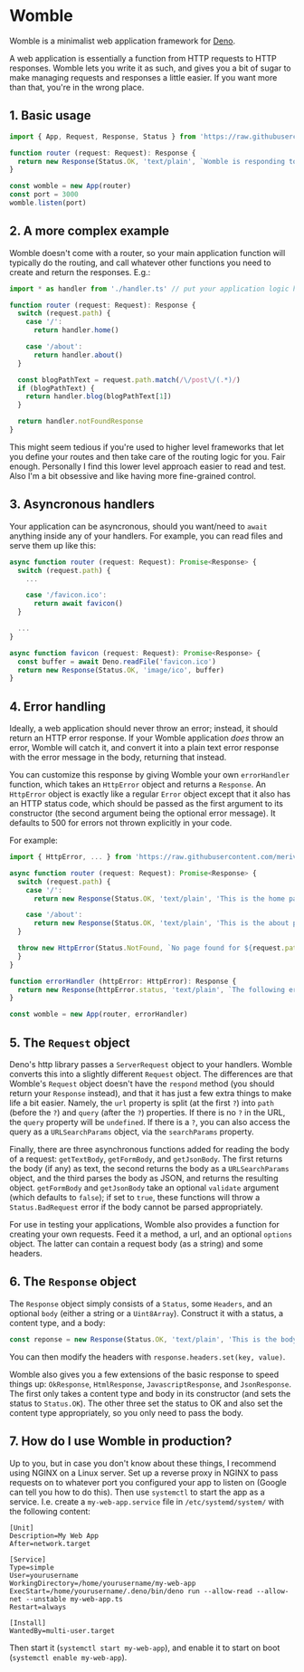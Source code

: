 # Womble

Womble is a minimalist web application framework for [Deno](https://deno.land).

A web application is essentially a function from HTTP requests to HTTP responses. Womble lets you write it as such, and gives you a bit of sugar to make managing requests and responses a little easier. If you want more than that, you're in the wrong place.

## 1. Basic usage

```ts
import { App, Request, Response, Status } from 'https://raw.githubusercontent.com/merivale/womble/v0.3.0/mod.ts'

function router (request: Request): Response {
  return new Response(Status.OK, 'text/plain', `Womble is responding to the request for ${request.path}.`)
}

const womble = new App(router)
const port = 3000
womble.listen(port)
```

## 2. A more complex example

Womble doesn't come with a router, so your main application function will typically do the routing, and call whatever other functions you need to create and return the responses. E.g.:

```ts
import * as handler from './handler.ts' // put your application logic here

function router (request: Request): Response {
  switch (request.path) {
    case '/':
      return handler.home()

    case '/about':
      return handler.about()
  }

  const blogPathText = request.path.match(/\/post\/(.*)/)
  if (blogPathText) {
    return handler.blog(blogPathText[1])
  }

  return handler.notFoundResponse
}
```

This might seem tedious if you're used to higher level frameworks that let you define your routes and then take care of the routing logic for you. Fair enough. Personally I find this lower level approach easier to read and test. Also I'm a bit obsessive and like having more fine-grained control.

## 3. Asyncronous handlers

Your application can be asyncronous, should you want/need to `await` anything inside any of your handlers. For example, you can read files and serve them up like this:

```ts
async function router (request: Request): Promise<Response> {
  switch (request.path) {
    ...

    case '/favicon.ico':
      return await favicon()
  }

  ...
}

async function favicon (request: Request): Promise<Response> {
  const buffer = await Deno.readFile('favicon.ico')
  return new Response(Status.OK, 'image/ico', buffer)
}
```

## 4. Error handling

Ideally, a web application should never throw an error; instead, it should return an HTTP error response. If your Womble application *does* throw an error, Womble will catch it, and convert it into a plain text error response with the error message in the body, returning that instead.

You can customize this response by giving Womble your own `errorHandler` function, which takes an `HttpError` object and returns a `Response`. An `HttpError` object is exactly like a regular `Error` object except that it also has an HTTP status code, which should be passed as the first argument to its constructor (the second argument being the optional error message). It defaults to 500 for errors not thrown explicitly in your code.

For example:

```ts
import { HttpError, ... } from 'https://raw.githubusercontent.com/merivale/womble/v0.3.0/mod.ts'

async function router (request: Request): Promise<Response> {
  switch (request.path) {
    case '/':
      return new Response(Status.OK, 'text/plain', 'This is the home page.')

    case '/about':
      return new Response(Status.OK, 'text/plain', 'This is the about page.')
  }

  throw new HttpError(Status.NotFound, `No page found for ${request.path}.`)
  }
}

function errorHandler (httpError: HttpError): Response {
  return new Response(httpError.status, 'text/plain', `The following error occured: ${httpError.message}.`)
}

const womble = new App(router, errorHandler)
```

## 5. The `Request` object

Deno's http library passes a `ServerRequest` object to your handlers. Womble converts this into a slightly different `Request` object. The differences are that Womble's `Request` object doesn't have the `respond` method (you should return your `Response` instead), and that it has just a few extra things to make life a bit easier. Namely, the `url` property is split (at the first `?`) into `path` (before the `?`) and `query` (after the `?`) properties. If there is no `?` in the URL, the `query` property will be `undefined`. If there is a `?`, you can also access the query as a `URLSearchParams` object, via the `searchParams` property.

Finally, there are three asynchronous functions added for reading the body of a request: `getTextBody`, `getFormBody`, and `getJsonBody`. The first returns the body (if any) as text, the second returns the body as a `URLSearchParams` object, and the third parses the body as JSON, and returns the resulting object. `getFormBody` and `getJsonBody` take an optional `validate` argument (which defaults to `false`); if set to `true`, these functions will throw a `Status.BadRequest` error if the body cannot be parsed appropriately.

For use in testing your applications, Womble also provides a function for creating your own requests. Feed it a method, a url, and an optional `options` object. The latter can contain a request body (as a string) and some headers.

## 6. The `Response` object

The `Response` object simply consists of a `Status`, some `Headers`, and an optional `body` (either a string or a `Uint8Array`). Construct it with a status, a content type, and a body:

```ts
const reponse = new Response(Status.OK, 'text/plain', 'This is the body of the response')
```

You can then modify the headers with `response.headers.set(key, value)`.

Womble also gives you a few extensions of the basic response to speed things up: `OkResponse`, `HtmlResponse`, `JavascriptResponse`, and `JsonResponse`. The first only takes a content type and body in its constructor (and sets the status to `Status.OK`). The other three set the status to OK and also set the content type appropriately, so you only need to pass the body.

## 7. How do I use Womble in production?

Up to you, but in case you don't know about these things, I recommend using NGINX on a Linux server. Set up a reverse proxy in NGINX to pass requests on to whatever port you configured your app to listen on (Google can tell you how to do this). Then use `systemctl` to start the app as a service. I.e. create a `my-web-app.service` file in `/etc/systemd/system/` with the following content:

```
[Unit]
Description=My Web App
After=network.target

[Service]
Type=simple
User=yourusername
WorkingDirectory=/home/yourusername/my-web-app
ExecStart=/home/yourusername/.deno/bin/deno run --allow-read --allow-net --unstable my-web-app.ts
Restart=always

[Install]
WantedBy=multi-user.target
```

Then start it (`systemctl start my-web-app`), and enable it to start on boot (`systemctl enable my-web-app`).
